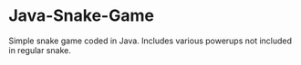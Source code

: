 # Java-Snake-Game
Simple snake game coded in Java. Includes various powerups not included in regular snake. 
